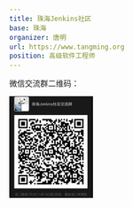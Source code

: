 ```yaml
---
title: 珠海Jenkins社区
base: 珠海
organizer: 唐明
url: https://www.tangming.org
position: 高级软件工程师
---
```


微信交流群二维码：

<img alt="珠海Jenkins社区交流群二维码" src="/assets/img/group/qrcode_zhuhai.jpg"
                     style="display: inline-block;max-width: 30%"/>